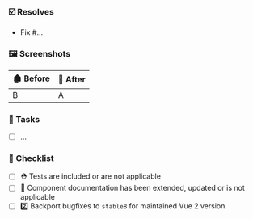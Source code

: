 ### ☑️ Resolves

- Fix #…

### 🖼️ Screenshots

🏚️ Before | 🏡 After
---|---
B | A

### 🚧 Tasks

- [ ] ...

### 🏁 Checklist

- [ ] ⛑️ Tests are included or are not applicable
- [ ] 📘 Component documentation has been extended, updated or is not applicable
- [ ] 2️⃣ Backport bugfixes to `stable8` for maintained Vue 2 version.
